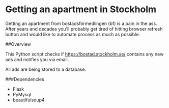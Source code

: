 # Getting an apartment in Stockholm

Getting an apartment from bostadsförmedlingen (bf) is a pain in the ass. After years and decades you'll probably get tired of hitting browser refresh button and would like to automate process as much as possible.

##Overview

This Python script checks if https://bostad.stockholm.se/ contains any new ads and notifies you via email.


All ads are being stored to a database.

###Dependencies

* Flask
* PyMysql
* beautifulsoup4
